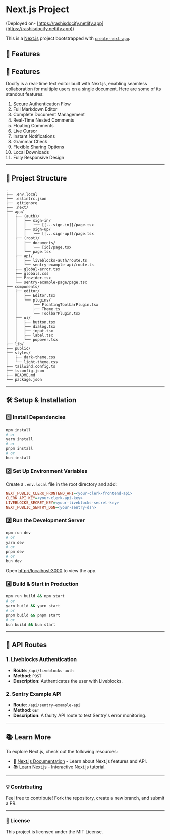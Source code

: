 # Next.js Project 
(Deployed on- [https://rashisdocify.netlify.app](https://rashisdocify.netlify.app))

This is a [Next.js](https://nextjs.org/) project bootstrapped with [`create-next-app`](https://github.com/vercel/next.js/tree/canary/packages/create-next-app).

## 🚀 Features

## 🚀 Features

Docify is a real-time text editor built with Next.js, enabling seamless collaboration for multiple users on a single document. Here are some of its standout features:

1) Secure Authentication Flow
2) Full Markdown Editor
3) Complete Document Management
4) Real-Time Nested Comments
5) Floating Comments
6) Live Cursor
7) Instant Notifications
8) Grammar Check
9) Flexible Sharing Options
10) Local Downloads
11) Fully Responsive Design

---

## 📂 Project Structure

```
.
├── .env.local
├── .eslintrc.json
├── .gitignore
├── .next/
├── app/
│   ├── (auth)/
│   │   ├── sign-in/
│   │   │   └── [[...sign-in]]/page.tsx
│   │   ├── sign-up/
│   │   │   └── [[...sign-up]]/page.tsx
│   ├── (root)/
│   │   ├── documents/
│   │   │   └── [id]/page.tsx
│   │   └── page.tsx
│   ├── api/
│   │   ├── liveblocks-auth/route.ts
│   │   └── sentry-example-api/route.ts
│   ├── global-error.tsx
│   ├── globals.css
│   ├── Provider.tsx
│   └── sentry-example-page/page.tsx
├── components/
│   ├── editor/
│   │   ├── Editor.tsx
│   │   └── plugins/
│   │       ├── FloatingToolbarPlugin.tsx
│   │       ├── Theme.ts
│   │       └── ToolbarPlugin.tsx
│   ├── ui/
│   │   ├── button.tsx
│   │   ├── dialog.tsx
│   │   ├── input.tsx
│   │   ├── label.tsx
│   │   └── popover.tsx
├── lib/
├── public/
├── styles/
│   ├── dark-theme.css
│   └── light-theme.css
├── tailwind.config.ts
├── tsconfig.json
├── README.md
└── package.json
```

---

## 🛠 Setup & Installation

### 1️⃣ Install Dependencies
```bash
npm install
# or
yarn install
# or
pnpm install
# or
bun install
```

### 2️⃣ Set Up Environment Variables
Create a `.env.local` file in the root directory and add:
```ini
NEXT_PUBLIC_CLERK_FRONTEND_API=<your-clerk-frontend-api>
CLERK_API_KEY=<your-clerk-api-key>
LIVEBLOCKS_SECRET_KEY=<your-liveblocks-secret-key>
NEXT_PUBLIC_SENTRY_DSN=<your-sentry-dsn>
```

### 3️⃣ Run the Development Server
```bash
npm run dev
# or
yarn dev
# or
pnpm dev
# or
bun dev
```
Open [http://localhost:3000](http://localhost:3000) to view the app.

### 4️⃣ Build & Start in Production
```bash
npm run build && npm start
# or
yarn build && yarn start
# or
pnpm build && pnpm start
# or
bun build && bun start
```

---

## 📡 API Routes

### 1. **Liveblocks Authentication**
- **Route**: `/api/liveblocks-auth`
- **Method**: `POST`
- **Description**: Authenticates the user with Liveblocks.

### 2. **Sentry Example API**
- **Route**: `/api/sentry-example-api`
- **Method**: `GET`
- **Description**: A faulty API route to test Sentry's error monitoring.

---

## 📚 Learn More

To explore Next.js, check out the following resources:

- 📖 [Next.js Documentation](https://nextjs.org/docs) - Learn about Next.js features and API.
- 📚 [Learn Next.js](https://nextjs.org/learn) - Interactive Next.js tutorial.

---

### 💡 Contributing

Feel free to contribute! Fork the repository, create a new branch, and submit a PR.

---

### 📜 License

This project is licensed under the MIT License.
